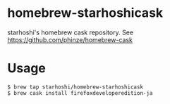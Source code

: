homebrew-starhoshicask
======================

starhoshi's homebrew cask repository. See https://github.com/phinze/homebrew-cask

# Usage

    $ brew tap starhoshi/homebrew-starhoshicask
    $ brew cask install firefoxdeveloperedition-ja

